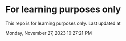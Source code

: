 # For learning purposes only
This repo is for learning purposes only.
Last updated at

Monday, November 27, 2023 10:27:21 PM

